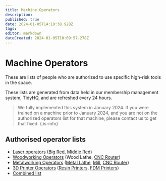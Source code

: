```yaml
---
title: Machine Operators
description: 
published: true
date: 2024-01-05T14:10:38.928Z
tags: 
editor: markdown
dateCreated: 2024-01-05T10:09:57.278Z
---
```


# Machine Operators

These are lists of people who are authorized to use specific high-risk tools in the space.

These lists are generated from data held in our membership management system, TidyHQ, and are refreshed every 24 hours.

> We fully implemented this system in January 2024. If you were trained on a machine prior to January 2024, and you are not on the authorized operators list for that machine, please contact us to get that fixed.
{.is-info}

## Authorised operator lists

 * [Laser operators](/docs/reports/Laser_operators) ([Big Red](/tools/lasers/bigred), [Middle Red](/tools/lasers/middlered))
 * [Woodworking Operators](/docs/reports/Wood_operators) (Wood Lathe, [CNC Router](/tools/cnc/swarf/swarfomat))
 * [Metalworking Operators](/docs/reports/Metal_operators) ([Metal Lathe](/tools/lathe), [Mill](/tools/milling_machine), [CNC Router](/tools/cnc/swarf/swarfomat))
 * [3D Printer Operators](/docs/reports/Printer_operators) ([Resin Printers](/tools/3dprinters/home#resin), [FDM Printers](/tools/3dprinters/home#fdm-filament))
 * [Combined list](/docs/reports/All_operators)